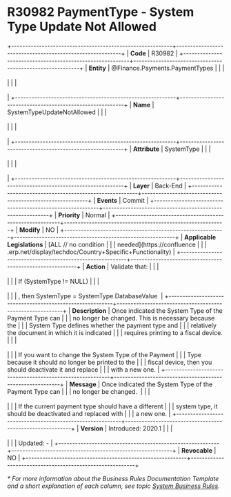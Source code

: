 ﻿---
erp.type: business-rule
erp.entity: Finance.Payments.PaymentTypes
---

# R30982 PaymentType - System Type Update Not Allowed
+----------------------------------------------------------+----------------------------------------------------------+
| **Code**                                                 | R30982                                                   |
+----------------------------------------------------------+----------------------------------------------------------+
| **Entity**                                               | @Finance.Payments.PaymentTypes                           |
|                                                          | <br/><br/>                                               |
|                                                          | <br/><br/>                                               |
+----------------------------------------------------------+----------------------------------------------------------+
| **Name**                                                 | SystemTypeUpdateNotAllowed                               |
|                                                          | <br/><br/>                                               |
|                                                          | <br/><br/>                                               |
+----------------------------------------------------------+----------------------------------------------------------+
| **Attribute**                                            | SystemType                                               |
|                                                          | <br/><br/>                                               |
|                                                          | <br/><br/>                                               |
+----------------------------------------------------------+----------------------------------------------------------+
| **Layer**                                                | Back-End                                                 |
+----------------------------------------------------------+----------------------------------------------------------+
| **Events**                                               | Commit                                                   |
+----------------------------------------------------------+----------------------------------------------------------+
| **Priority**                                             | Normal                                                   |
+----------------------------------------------------------+----------------------------------------------------------+
| **Modify**                                               | NO                                                       |
+----------------------------------------------------------+----------------------------------------------------------+
| **Applicable Legislations**                              | [ALL // no condition                                     |
|                                                          | needed](https://confluence                               |
|                                                          | .erp.net/display/techdoc/Country+Specific+Functionality) |
+----------------------------------------------------------+----------------------------------------------------------+
| **Action**                                               | Validate that:                                           |
|                                                          | <br/><br/>                                               |
|                                                          | If (SystemType != NULL)                                  |
|                                                          | <br/><br/>                                               |
|                                                          | , then SystemType = SystemType.DatabaseValue             |
+----------------------------------------------------------+----------------------------------------------------------+
| **Description**                                          | Once indicated the System Type of the Payment Type can   |
|                                                          | no longer be changed. This is necessary because the      |
|                                                          | System Type defines whether the payment type and         |
|                                                          | relatively the document in which it is indicated         |
|                                                          | requires printing to а fiscal device.                    |
|                                                          | <br/><br/>                                               |
|                                                          | If you want to change the System Type of the Payment     |
|                                                          | Type because it should no longer be printed to the       |
|                                                          | fiscal device, then you should deactivate it and replace |
|                                                          | with a new one.                                          |
+----------------------------------------------------------+----------------------------------------------------------+
| **Message**                                              | Once indicated the System Type of the Payment Type can   |
|                                                          | no longer be changed.                                    |
|                                                          | <br/><br/>                                               |
|                                                          | If the current payment type should have a different      |
|                                                          | system type, it should be deactivated and replaced with  |
|                                                          | a new one.                                               |
+----------------------------------------------------------+----------------------------------------------------------+
| **Version**                                              | Introduced: 2020.1                                       |
|                                                          | <br/><br/>                                               |
|                                                          | Updated: -                                               |
+----------------------------------------------------------+----------------------------------------------------------+
| **Revocable**                                            | NO                                                       |
+----------------------------------------------------------+----------------------------------------------------------+

*\* For more information about the Business Rules Documentation Template and a short explanation of each column, see
topic [System Business Rules](../templates/template-description-system-business-rules.md).*
